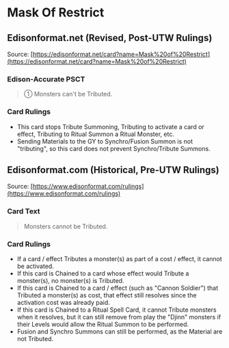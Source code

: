 # Mask Of Restrict

## Edisonformat.net (Revised, Post-UTW Rulings)

Source: [https://edisonformat.net/card?name=Mask%20of%20Restrict](https://edisonformat.net/card?name=Mask%20of%20Restrict)

### Edison-Accurate PSCT

> ① Monsters can't be Tributed.

### Card Rulings

*   This card stops Tribute Summoning, Tributing to activate a card or effect, Tributing to Ritual Summon a Ritual Monster, etc.
*   Sending Materials to the GY to Synchro/Fusion Summon is not "tributing", so this card does not prevent Synchro/Tribute Summons.


## Edisonformat.com (Historical, Pre-UTW Rulings)

Source: [https://www.edisonformat.com/rulings](https://www.edisonformat.com/rulings)

### Card Text

> Monsters cannot be Tributed.

### Card Rulings

*   If a card / effect Tributes a monster(s) as part of a cost / effect, it cannot be activated.
*   If this card is Chained to a card whose effect would Tribute a monster(s), no monster(s) is Tributed.
*   If this card is Chained to a card / effect (such as "Cannon Soldier") that Tributed a monster(s) as cost, that effect still resolves since the activation cost was already paid.
*   If this card is Chained to a Ritual Spell Card, it cannot Tribute monsters when it resolves, but it can still remove from play the "Djinn" monsters if their Levels would allow the Ritual Summon to be performed.
*   Fusion and Synchro Summons can still be performed, as the Material are not Tributed.


